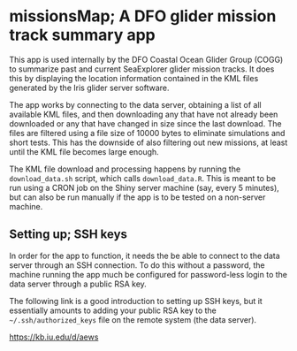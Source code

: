 # missionsMap; A DFO glider mission track summary app

This app is used internally by the DFO Coastal Ocean Glider Group (COGG) to summarize past and current SeaExplorer glider mission tracks. It does this by displaying the location information contained in the KML files generated by the Iris glider server software. 

The app works by connecting to the data server, obtaining a list of all available KML files, and then downloading any that have not already been downloaded or any that have changed in size since the last download. The files are filtered using a file size of 10000 bytes to eliminate simulations and short tests. This has the downside of also filtering out new missions, at least until the KML file becomes large enough.

The KML file download and processing happens by running the `download_data.sh` script, which calls `download_data.R`. This is meant to be run using a CRON job on the Shiny server machine (say, every 5 minutes), but can also be run manually if the app is to be tested on a non-server machine.

## Setting up; SSH keys

In order for the app to function, it needs the be able to connect to the data server through an SSH connection. To do this without a password, the machine running the app much be configured for password-less login to the data server through a public RSA key.

The following link is a good introduction to setting up SSH keys, but it essentially amounts to adding your public RSA key to the `~/.ssh/authorized_keys` file on the remote system (the data server). 

https://kb.iu.edu/d/aews
